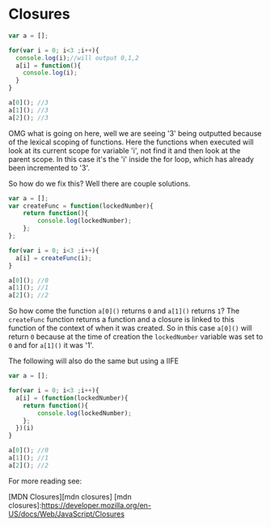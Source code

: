 # Closures
```javascript
var a = [];

for(var i = 0; i<3 ;i++){
  console.log(i);//will output 0,1,2
  a[i] = function(){
    console.log(i);
  }
}

a[0](); //3
a[1](); //3
a[2](); //3
```


OMG what is going on here, well we are seeing '3' being outputted because of the lexical scoping of functions.  Here the functions when executed will look at its current scope for variable 'i', not find it and then look at the parent scope.  In this case it's the 'i' inside the for loop, which has already been incremented to '3'.

So how do we fix this? Well there are couple solutions.

```javascript
var a = [];
var createFunc = function(lockedNumber){
    return function(){
        console.log(lockedNumber);
    };
};

for(var i = 0; i<3 ;i++){
  a[i] = createFunc(i);
}

a[0](); //0
a[1](); //1
a[2](); //2
```

So how come the function `a[0]()` returns `0` and `a[1]()` returns `1`?  The `createFunc` function returns a function and a closure is linked to this function of the context of when it was created.  So in this case `a[0]()` will return `0` because at the time of creation the `lockedNumber` variable was set to `0` and for `a[1]()` it was '1'.


The following will also do the same but using a IIFE
```javascript
var a = [];

for(var i = 0; i<3 ;i++){
  a[i] = (function(lockedNumber){
    return function(){
        console.log(lockedNumber);
    };
  })(i)
}

a[0](); //0
a[1](); //1
a[2](); //2
```

For more reading see:

[MDN Closures][mdn closures]
[mdn closures]:https://developer.mozilla.org/en-US/docs/Web/JavaScript/Closures

